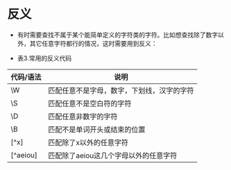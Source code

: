 # 反义

* 有时需要查找不属于某个能简单定义的字符类的字符。比如想查找除了数字以外，其它任意字符都行的情况，这时需要用到反义：

* 表3.常用的反义代码

| 代码/语法 | 说明 |
| --- | --- |
| \W | 匹配任意不是字母，数字，下划线，汉字的字符 |
| \S | 匹配任意不是空白符的字符 |
| \D | 匹配任意非数字的字符 |
| \B | 匹配不是单词开头或结束的位置 |
| [^x] | 匹配除了x以外的任意字符 |
| [^aeiou] | 匹配除了aeiou这几个字母以外的任意字符 |